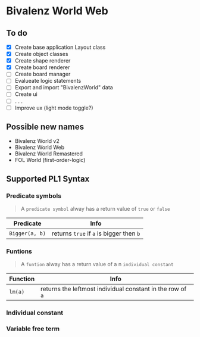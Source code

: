 # Bivalenz World Web

## To do

- [X] Create base application Layout class
- [X] Create object classes
- [X] Create shape renderer
- [X] Create board renderer
- [ ] Create board manager
- [ ] Evalueate logic statements
- [ ] Export and import "BivalenzWorld" data
- [ ] Create ui
- [ ] . . .
- [ ] Improve ux (light mode toggle?)

## Possible new names

- Bivalenz World v2
- Bivalenz World Web
- Bivalenz World Remastered
- FOL World (first-order-logic)

## Supported PL1 Syntax

### Predicate symbols

> A `predicate symbol` alway has a return value of `true` or `false`

 Predicate      | Info
----------------|-------------------
 `Bigger(a, b)` | returns `true` if `a` is bigger then `b`

### Funtions

> A `funtion` alway has a return value of a n `individual constant`

 Function     | Info
--------------|-------------------
 `lm(a)`      | returns the leftmost individual constant in the row of `a`

### Individual constant

### Variable free term
